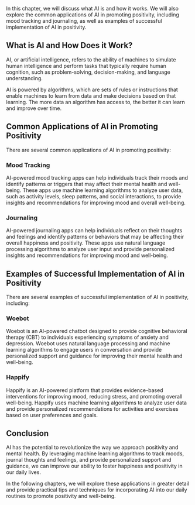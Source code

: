 
In this chapter, we will discuss what AI is and how it works. We will also explore the common applications of AI in promoting positivity, including mood tracking and journaling, as well as examples of successful implementation of AI in positivity.

What is AI and How Does it Work?
--------------------------------

AI, or artificial intelligence, refers to the ability of machines to simulate human intelligence and perform tasks that typically require human cognition, such as problem-solving, decision-making, and language understanding.

AI is powered by algorithms, which are sets of rules or instructions that enable machines to learn from data and make decisions based on that learning. The more data an algorithm has access to, the better it can learn and improve over time.

Common Applications of AI in Promoting Positivity
-------------------------------------------------

There are several common applications of AI in promoting positivity:

### Mood Tracking

AI-powered mood tracking apps can help individuals track their moods and identify patterns or triggers that may affect their mental health and well-being. These apps use machine learning algorithms to analyze user data, such as activity levels, sleep patterns, and social interactions, to provide insights and recommendations for improving mood and overall well-being.

### Journaling

AI-powered journaling apps can help individuals reflect on their thoughts and feelings and identify patterns or behaviors that may be affecting their overall happiness and positivity. These apps use natural language processing algorithms to analyze user input and provide personalized insights and recommendations for improving mood and well-being.

Examples of Successful Implementation of AI in Positivity
---------------------------------------------------------

There are several examples of successful implementation of AI in positivity, including:

### Woebot

Woebot is an AI-powered chatbot designed to provide cognitive behavioral therapy (CBT) to individuals experiencing symptoms of anxiety and depression. Woebot uses natural language processing and machine learning algorithms to engage users in conversation and provide personalized support and guidance for improving their mental health and well-being.

### Happify

Happify is an AI-powered platform that provides evidence-based interventions for improving mood, reducing stress, and promoting overall well-being. Happify uses machine learning algorithms to analyze user data and provide personalized recommendations for activities and exercises based on user preferences and goals.

Conclusion
----------

AI has the potential to revolutionize the way we approach positivity and mental health. By leveraging machine learning algorithms to track moods, journal thoughts and feelings, and provide personalized support and guidance, we can improve our ability to foster happiness and positivity in our daily lives.

In the following chapters, we will explore these applications in greater detail and provide practical tips and techniques for incorporating AI into our daily routines to promote positivity and well-being.

